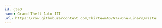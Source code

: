 ```yaml
---
id: gta3
name: Grand Theft Auto III
url: https://raw.githubusercontent.com/ThirteenAG/GTA-One-Liners/master/GTAIII/gta3wd.json
---
```

